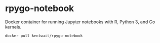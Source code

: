 # rpygo-notebook

Docker container for running Jupyter notebooks with R, Python 3, and Go kernels.

	docker pull kentwait/rpygo-notebook